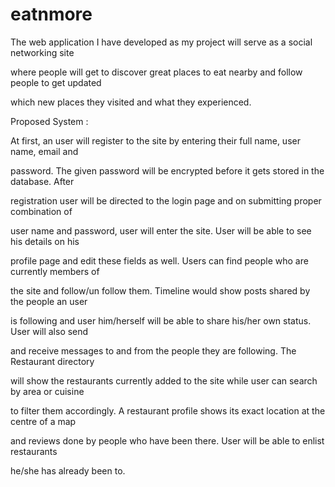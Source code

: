 # eatnmore

The web application I have developed as my project will serve as a social networking site 

where people will get to discover great places to eat nearby and follow people to get updated 

which new places they visited and what they experienced. 

Proposed System : 

At first, an user will register to the site by entering their full name, user name, email and 

password. The given password will be encrypted before it gets stored in the database. After 

registration user will be directed to the login page and on submitting proper combination of 

user name and password, user will enter the site. User will be able to see his details on his 

profile page and edit these fields as well. Users can find people who are currently members of 

the site and follow/un follow them. Timeline would show posts shared by the people an user 

is following and user him/herself will be able to share his/her own status. User will also send 

and receive messages to and from the people they are following. The Restaurant directory 

will show the restaurants currently added to the site while user can search by area or cuisine 

to filter them accordingly. A restaurant profile shows its exact location at the centre of a map 

and reviews done by people who have been there. User will be able to enlist restaurants 

he/she has already been to.

